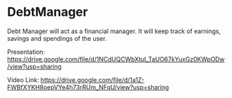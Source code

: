 # DebtManager
Debt Manager will act as a financial manager. It will keep track of earnings, savings and spendings of the user.

Presentation:
https://drive.google.com/file/d/1NCdUQCWbXtuI_TaUO67kYuxGz0KWpODw/view?usp=sharing

Video Link:
https://drive.google.com/file/d/1a1Z-FWBfXYKH8oepVYe4h73rRUm_NFqU/view?usp=sharing
